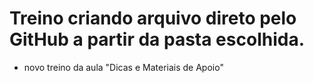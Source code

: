 # Treino criando arquivo direto pelo GitHub a partir da pasta escolhida.
- novo treino da aula "Dicas e Materiais de Apoio"
